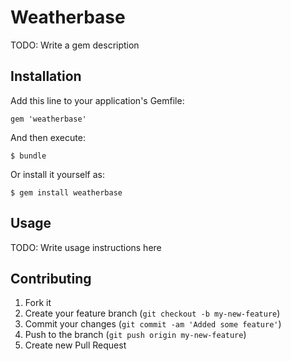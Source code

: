 # Weatherbase

TODO: Write a gem description

## Installation

Add this line to your application's Gemfile:

    gem 'weatherbase'

And then execute:

    $ bundle

Or install it yourself as:

    $ gem install weatherbase

## Usage

TODO: Write usage instructions here

## Contributing

1. Fork it
2. Create your feature branch (`git checkout -b my-new-feature`)
3. Commit your changes (`git commit -am 'Added some feature'`)
4. Push to the branch (`git push origin my-new-feature`)
5. Create new Pull Request
